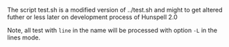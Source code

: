 The script test.sh is a modified version of ../test.sh and might to get altered futher or less later on development process of Hunspell 2.0

Note, all test with `line` in the name will be processed with option `-L` in the lines mode.
